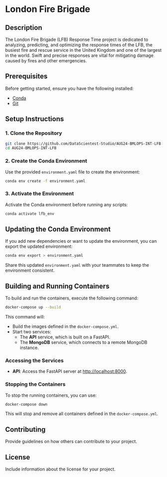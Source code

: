 # London Fire Brigade

## Description
The London Fire Brigade (LFB) Response Time project is dedicated to analyzing, predicting, and optimizing the response times of the LFB, the busiest fire and rescue service in the United Kingdom and one of the largest in the world. Swift and precise responses are vital for mitigating damage caused by fires and other emergencies.

## Prerequisites
Before getting started, ensure you have the following installed:
- [Conda](https://docs.conda.io/projects/conda/en/latest/user-guide/install/index.html)
- [Git](https://git-scm.com/book/en/v2/Getting-Started-Installing-Git)

## Setup Instructions

### 1. Clone the Repository
```bash
git clone https://github.com/DataScientest-Studio/AUG24-BMLOPS-INT-LFB.git
cd AUG24-BMLOPS-INT-LFB
```

### 2. Create the Conda Environment
Use the provided `environment.yaml` file to create the environment:

```bash
conda env create -f environment.yaml
```

### 3. Activate the Environment
Activate the Conda environment before running any scripts:

```bash
conda activate lfb_env
```

## Updating the Conda Environment
If you add new dependencies or want to update the environment, you can export the updated environment:

```bash
conda env export > environment.yaml
```

Share this updated `environment.yaml` with your teammates to keep the environment consistent.

## Building and Running Containers

To build and run the containers, execute the following command:

```bash
docker-compose up --build
```

This command will:
- Build the images defined in the `docker-compose.yml`.
- Start two services:
  - The **API** service, which is built on a FastAPI.
  - The **MongoDB** service, which connects to a remote MongoDB instance.

### Accessing the Services
- **API**: Access the FastAPI server at [http://localhost:8000](http://localhost:8000).

### Stopping the Containers
To stop the running containers, you can use:

```bash
docker-compose down
```

This will stop and remove all containers defined in the `docker-compose.yml`.


## Contributing
Provide guidelines on how others can contribute to your project.

## License
Include information about the license for your project.
```
